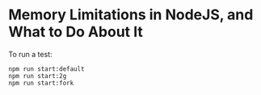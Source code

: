 # Memory Limitations in NodeJS, and What to Do About It

To run a test:

```shell
npm run start:default
npm run start:2g
npm run start:fork
```
